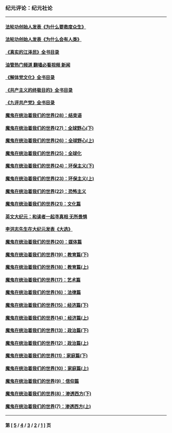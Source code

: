 ### 纪元评论：纪元社论
---
#### [法轮功创始人发表《为什么要救度众生》](../../pages/nsc422/n13975246.md?10190330) 
#### [法轮功创始人发表《为什么会有人类》](../../pages/nsc422/n13912117.md?10190330) 
#### [《真实的江泽民》全书目录](../../pages/nsc422/n13721399.md?10190330) 
#### [油管热门频道 翻墙必看视频 新闻](ok?10190330)
#### [《解体党文化》全书目录](../../pages/nsc422/n13721157.md?10190330) 
#### [《共产主义的终极目的》全书目录](../../pages/nsc422/n13721048.md?10190330) 
#### [《九评共产党》全书目录](../../pages/nsc422/n13708085.md?10190330) 
#### [魔鬼在统治着我们的世界(28)：结束语](../../pages/nsc422/n10936246.md?10190330) 
#### [魔鬼在统治着我们的世界(27)：全球野心(下)](../../pages/nsc422/n10928319.md?10190330) 
#### [魔鬼在统治着我们的世界(26)：全球野心(上)](../../pages/nsc422/n10900318.md?10190330) 
#### [魔鬼在统治着我们的世界(25)：全球化](../../pages/nsc422/n10788205.md?10190330) 
#### [魔鬼在统治着我们的世界(24)：环保主义(下)](../../pages/nsc422/n10695307.md?10190330) 
#### [魔鬼在统治着我们的世界(23)：环保主义(上)](../../pages/nsc422/n10688613.md?10190330) 
#### [魔鬼在统治着我们的世界(22)：恐怖主义](../../pages/nsc422/n10614727.md?10190330) 
#### [魔鬼在统治着我们的世界(21)：文化篇](../../pages/nsc422/n10597706.md?10190330) 
#### [英文大纪元：和读者一起寻真相 无所畏惧](../../pages/nsc422/n12542027.md?10190330) 
#### [李洪志先生在大纪元发表《大选》](../../pages/nsc422/n12534746.md?10190330) 
#### [魔鬼在统治着我们的世界(20)：媒体篇](../../pages/nsc422/n10586579.md?10190330) 
#### [魔鬼在统治着我们的世界(19)：教育篇(下)](../../pages/nsc422/n10564808.md?10190330) 
#### [魔鬼在统治着我们的世界(18)：教育篇(上)](../../pages/nsc422/n10526970.md?10190330) 
#### [魔鬼在统治着我们的世界(17)：艺术篇](../../pages/nsc422/n10499093.md?10190330) 
#### [魔鬼在统治着我们的世界(16)：法律篇](../../pages/nsc422/n10485969.md?10190330) 
#### [魔鬼在统治着我们的世界(15)：经济篇(下)](../../pages/nsc422/n10469975.md?10190330) 
#### [魔鬼在统治着我们的世界(14)：经济篇(上)](../../pages/nsc422/n10457370.md?10190330) 
#### [魔鬼在统治着我们的世界(13)：政治篇(下)](../../pages/nsc422/n10448270.md?10190330) 
#### [魔鬼在统治着我们的世界(12)：政治篇(上)](../../pages/nsc422/n10444576.md?10190330) 
#### [魔鬼在统治着我们的世界(11)：家庭篇(下)](../../pages/nsc422/n10440961.md?10190330) 
#### [魔鬼在统治着我们的世界(10)：家庭篇(上)](../../pages/nsc422/n10435448.md?10190330) 
#### [魔鬼在统治着我们的世界(9)：信仰篇](../../pages/nsc422/n10432159.md?10190330) 
#### [魔鬼在统治着我们的世界(8)：渗透西方(下)](../../pages/nsc422/n10429603.md?10190330) 
#### [魔鬼在统治着我们的世界(7)：渗透西方(上)](../../pages/nsc422/n10426013.md?10190330) 

---
#### 第 [ [5](./5.md?10190330) / [4](./4.md?10190330) / [3](./3.md?10190330) / [2](./2.md?10190330) / [1](./1.md?10190330) ] 页
